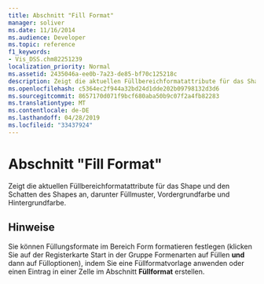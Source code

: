 ```yaml
---
title: Abschnitt "Fill Format"
manager: soliver
ms.date: 11/16/2014
ms.audience: Developer
ms.topic: reference
f1_keywords:
- Vis_DSS.chm82251239
localization_priority: Normal
ms.assetid: 2435046a-ee0b-7a23-de85-bf70c125218c
description: Zeigt die aktuellen Füllbereichformatattribute für das Shape und den Schatten des Shapes an, darunter Füllmuster, Vordergrundfarbe und Hintergrundfarbe.
ms.openlocfilehash: c5364ec2f944a32bd24d1dde202b09798132d3d6
ms.sourcegitcommit: 8657170d071f9bcf680aba50b9c07f2a4fb82283
ms.translationtype: MT
ms.contentlocale: de-DE
ms.lasthandoff: 04/28/2019
ms.locfileid: "33437924"
---
```

# <a name="fill-format-section"></a>Abschnitt "Fill Format"

Zeigt die aktuellen Füllbereichformatattribute für das Shape und den Schatten des Shapes an, darunter Füllmuster, Vordergrundfarbe und Hintergrundfarbe. 
  
## <a name="remarks"></a>Hinweise

Sie können Füllungsformate im Bereich  Form formatieren  festlegen (klicken Sie auf der Registerkarte Start in der Gruppe Formenarten auf Füllen **und** dann auf Fülloptionen), indem Sie eine Füllformatvorlage anwenden oder einen Eintrag in einer Zelle im Abschnitt **Füllformat** erstellen.  
  

